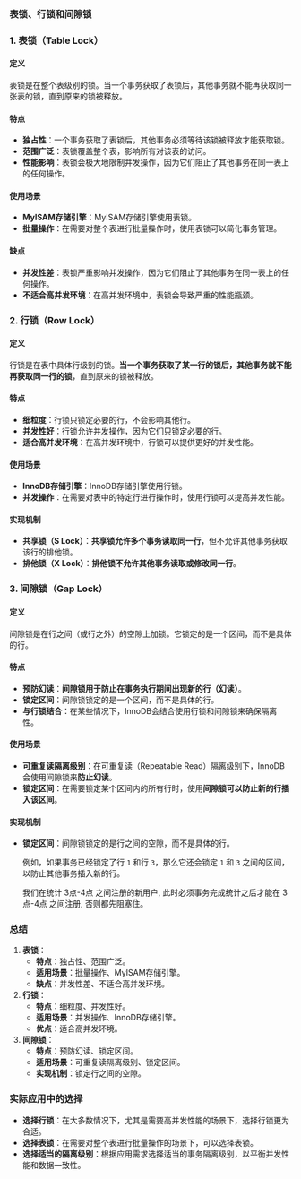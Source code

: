 ### 表锁、行锁和间隙锁

### 1. 表锁（Table Lock）

#### 定义

表锁是在整个表级别的锁。当一个事务获取了表锁后，其他事务就不能再获取同一张表的锁，直到原来的锁被释放。

#### 特点

- **独占性**：一个事务获取了表锁后，其他事务必须等待该锁被释放才能获取锁。
- **范围广泛**：表锁覆盖整个表，影响所有对该表的访问。
- **性能影响**：表锁会极大地限制并发操作，因为它们阻止了其他事务在同一表上的任何操作。

#### 使用场景

- **MyISAM存储引擎**：MyISAM存储引擎使用表锁。
- **批量操作**：在需要对整个表进行批量操作时，使用表锁可以简化事务管理。

#### 缺点

- **并发性差**：表锁严重影响并发操作，因为它们阻止了其他事务在同一表上的任何操作。
- **不适合高并发环境**：在高并发环境中，表锁会导致严重的性能瓶颈。

### 2. 行锁（Row Lock）

#### 定义

行锁是在表中具体行级别的锁。**当一个事务获取了某一行的锁后，其他事务就不能再获取同一行的锁**，直到原来的锁被释放。

#### 特点

- **细粒度**：行锁只锁定必要的行，不会影响其他行。
- **并发性好**：行锁允许并发操作，因为它们只锁定必要的行。
- **适合高并发环境**：在高并发环境中，行锁可以提供更好的并发性能。

#### 使用场景

- **InnoDB存储引擎**：InnoDB存储引擎使用行锁。
- **并发操作**：在需要对表中的特定行进行操作时，使用行锁可以提高并发性能。

#### 实现机制

- **共享锁（S Lock）**：**共享锁允许多个事务读取同一行**，但不允许其他事务获取该行的排他锁。
- **排他锁（X Lock）**：**排他锁不允许其他事务读取或修改同一行**。

### 3. 间隙锁（Gap Lock）

#### 定义

间隙锁是在行之间（或行之外）的空隙上加锁。它锁定的是一个区间，而不是具体的行。

#### 特点

- **预防幻读**：**间隙锁用于防止在事务执行期间出现新的行（幻读）**。
- **锁定区间**：间隙锁锁定的是一个区间，而不是具体的行。
- **与行锁结合**：在某些情况下，InnoDB会结合使用行锁和间隙锁来确保隔离性。

#### 使用场景

- **可重复读隔离级别**：在可重复读（Repeatable Read）隔离级别下，InnoDB会使用间隙锁来**防止幻读**。
- **锁定区间**：在需要锁定某个区间内的所有行时，使用**间隙锁可以防止新的行插入该区间**。

#### 实现机制

- **锁定区间**：间隙锁锁定的是行之间的空隙，而不是具体的行。

  例如，如果事务已经锁定了行 `1` 和行 `3`，那么它还会锁定 `1` 和 `3` 之间的区间，以防止其他事务插入新的行。

  我们在统计 3点-4点 之间注册的新用户, 此时必须事务完成统计之后才能在 3点-4点 之间注册, 否则都先阻塞住。

### 总结

1. **表锁**：
    - **特点**：独占性、范围广泛。
    - **适用场景**：批量操作、MyISAM存储引擎。
    - **缺点**：并发性差、不适合高并发环境。
2. **行锁**：
    - **特点**：细粒度、并发性好。
    - **适用场景**：并发操作、InnoDB存储引擎。
    - **优点**：适合高并发环境。
3. **间隙锁**：
    - **特点**：预防幻读、锁定区间。
    - **适用场景**：可重复读隔离级别、锁定区间。
    - **实现机制**：锁定行之间的空隙。

### 实际应用中的选择

- **选择行锁**：在大多数情况下，尤其是需要高并发性能的场景下，选择行锁更为合适。
- **选择表锁**：在需要对整个表进行批量操作的场景下，可以选择表锁。
- **选择适当的隔离级别**：根据应用需求选择适当的事务隔离级别，以平衡并发性能和数据一致性。